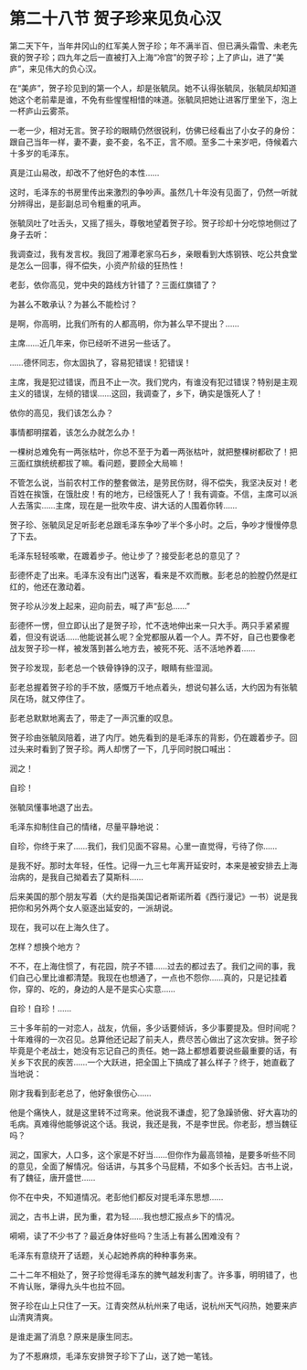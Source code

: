 # 第二十八节 贺子珍来见负心汉

第二天下午，当年井冈山的红军美人贺子珍；年不满半百、但已满头霜雪、未老先衰的贺子珍；四九年之后一直被打入上海“冷宫”的贺子珍；上了庐山，进了“美庐”，来见伟大的负心汉。

在“美庐”，贺子珍见到的第一个人，却是张毓凤。她不认得张毓凤，张毓凤却知道她这个老前辈是谁，不免有些惺惺相惜的味道。张毓凤把她让进客厅里坐下，泡上一杯庐山云雾茶。

一老一少，相对无言。贺子珍的眼睛仍然很锐利，仿佛已经看出了小女子的身份：跟自己当年一样，妻不妻，妾不妾，名不正，言不顺。至多二十来岁吧，侍候着六十多岁的毛泽东。

真是江山易改，却改不了他好色的本性……

这时，毛泽东的书房里传出来激烈的争吵声。虽然几十年没有见面了，仍然一听就分辨得出，是彭副总司令粗重的吼声。

张毓凤吐了吐舌头，又摇了摇头，尊敬地望着贺子珍。贺子珍却十分吃惊地侧过了身子去听：

我调查过，我有发言权。我回了湘潭老家乌石乡，亲眼看到大炼钢铁、吃公共食堂是怎么一回事，得不偿失，小资产阶级的狂热性！

老彭，依你高见，党中央的路线方针错了？三面红旗错了？

为甚么不敢承认？为甚么不能检讨？

是啊，你高明，比我们所有的人都高明，你为甚么早不提出？……

主席……近几年来，你已经听不进另一些话了。

……德怀同志，你太固执了，容易犯错误！犯错误！

主席，我是犯过错误，而且不止一次。我们党内，有谁没有犯过错误？特别是主观主义的错误，左倾的错误……这回，我调查了，乡下，确实是饿死人了！

依你的高见，我们该怎么办？

事情都明摆着，该怎么办就怎么办！

一棵树总难免有一两张枯叶，你总不至于为着一两张枯叶，就把整棵树都砍了！把三面红旗统统都拔了嘛。看问题，要顾全大局嘛！

不管怎么说，当前农村工作的整套做法，是劳民伤财，得不偿失，我坚决反对！老百姓在挨饿，在饿肚皮！有的地方，已经饿死人了！我有调查。不信，主席可以派人去落实……主席，现在是一批吹牛皮、讲大话的人围着你转……

贺子珍、张毓凤足足听彭老总跟毛泽东争吵了半个多小时。之后，争吵才慢慢停息了下去。

毛泽东轻轻咳嗽，在踱着步子。他让步了？接受彭老总的意见了？

彭德怀走了出来。毛泽东没有出门送客，看来是不欢而散。彭老总的脸膛仍然是红红的，他还在激动着。

贺子珍从沙发上起来，迎向前去，喊了声“彭总……”

彭德怀一愣，但立即认出了是贺子珍，忙不迭地伸出来一只大手。两只手紧紧握着，但没有说话……他能说甚么呢？全党都服从着一个人。弄不好，自己也要像老战友贺子珍一样，被发落到甚么地方去，被死不死、活不活地养着……

贺子珍发现，彭老总一个铁骨铮铮的汉子，眼睛有些湿润。

彭老总握着贺子珍的手不放，感慨万千地点着头，想说句甚么话，大约因为有张毓凤在场，就又停住了。

彭老总默默地离去了，带走了一声沉重的叹息。

贺子珍由张毓凤陪着，进了内厅。她先看到的是毛泽东的背影，仍在踱着步子。回过头来时看到了贺子珍。两人却愣了一下，几乎同时脱口喊出：

润之！

自珍！

张毓凤懂事地退了出去。

毛泽东抑制住自己的情绪，尽量平静地说：

自珍，你终于来了……我们，我们见面不容易。心里一直觉得，亏待了你……

是我不好。那时太年轻，任性。记得一九三七年离开延安时，本来是被安排去上海治病的，是我自己拗着去了莫斯科……

后来美国的那个朋友写着（大约是指美国记者斯诺所着《西行漫记》一书）说是我把你和另外两个女人驱逐出延安的，一派胡说。

现在，我可以在上海久住了。

怎样？想换个地方？

不不，在上海住惯了，有花园，院子不错……过去的都过去了。我们之间的事，我们自己心里比谁都清楚。我现在也想通了，一点也不怨你……真的，只是记挂着你，穿的、吃的，身边的人是不是实心实意……

自珍！自珍！……

三十多年前的一对恋人，战友，伉俪，多少话要倾诉，多少事要提及。但时间呢？十年难得的一次召见。总算他还记起了前夫人，费尽苦心做出了这次安排。贺子珍毕竟是个老战士，她没有忘记自己的责任。她一路上都想着要说些最重要的话，有关乡下农民的疾苦……一个大跃进，把全国上下搞成了甚么样子？终于，她直截了当地说：

刚才我看到彭老总了，他好象很伤心……

他是个痛快人，就是这里转不过弯来。他说我不谦虚，犯了急躁骄傲、好大喜功的毛病。真难得他能够说这个话。我说，我还是我，不是李世民。你老彭，想当魏征吗？

润之，国家大，人口多，这个家是不好当……但你作为最高领袖，是要多听些不同的意见，全面了解情况。俗话讲，与其多个马屁精，不如多个长舌妇。古书上说，有了魏征，唐开盛世……

你不在中央，不知道情况。老彭他们都反对提毛泽东思想……

润之，古书上讲，民为重，君为轻……我也想汇报点乡下的情况。

嗬嗬，读了不少书了？最近身体好些吗？生活上有甚么困难没有？

毛泽东有意绕开了话题，关心起她养病的种种事务来。

二十二年不相处了，贺子珍觉得毛泽东的脾气越发利害了。许多事，明明错了，也不肯认账，犟得九头牛也拉不回。

贺子珍在山上只住了一天。江青突然从杭州来了电话，说杭州天气闷热，她要来庐山清爽清爽。

是谁走漏了消息？原来是康生同志。

为了不惹麻烦，毛泽东安排贺子珍下了山，送了她一笔钱。
